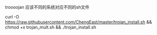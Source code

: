 troooojan
应该不同的系统对应不同的sh文件


curl -O https://raw.githubusercontent.com/ChengEast/master/trojan_install.sh && chmod +x trojan_mult.sh && ./trojan_install.sh
